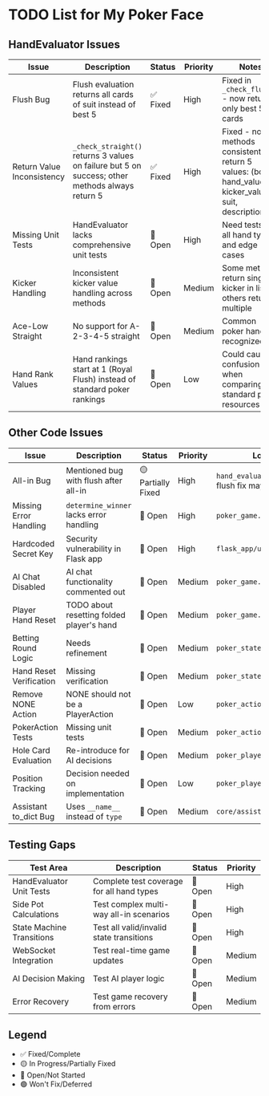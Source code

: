 # TODO List for My Poker Face

## HandEvaluator Issues

| Issue | Description | Status | Priority | Notes |
|-------|-------------|--------|----------|-------|
| Flush Bug | Flush evaluation returns all cards of suit instead of best 5 | ✅ Fixed | High | Fixed in `_check_flush()` - now returns only best 5 cards |
| Return Value Inconsistency | `_check_straight()` returns 3 values on failure but 5 on success; other methods always return 5 | ✅ Fixed | High | Fixed - now all methods consistently return 5 values: (bool, hand_values, kicker_values, suit, description) |
| Missing Unit Tests | HandEvaluator lacks comprehensive unit tests | 🔴 Open | High | Need tests for all hand types and edge cases |
| Kicker Handling | Inconsistent kicker value handling across methods | 🔴 Open | Medium | Some methods return single kicker in list, others return multiple |
| Ace-Low Straight | No support for A-2-3-4-5 straight | 🔴 Open | Medium | Common poker hand not recognized |
| Hand Rank Values | Hand rankings start at 1 (Royal Flush) instead of standard poker rankings | 🔴 Open | Low | Could cause confusion when comparing to standard poker resources |

## Other Code Issues

| Issue | Description | Status | Priority | Location |
|-------|-------------|--------|----------|----------|
| All-in Bug | Mentioned bug with flush after all-in | 🟡 Partially Fixed | High | `hand_evaluator.py:47-52` - flush fix may resolve this |
| Missing Error Handling | `determine_winner` lacks error handling | 🔴 Open | High | `poker_game.py:610` |
| Hardcoded Secret Key | Security vulnerability in Flask app | 🔴 Open | High | `flask_app/ui_web.py` |
| AI Chat Disabled | AI chat functionality commented out | 🔴 Open | Medium | `poker_game.py:190` |
| Player Hand Reset | TODO about resetting folded player's hand | 🔴 Open | Medium | `poker_game.py:416` |
| Betting Round Logic | Needs refinement | 🔴 Open | Medium | `poker_state_machine.py:163` |
| Hand Reset Verification | Missing verification | 🔴 Open | Medium | `poker_state_machine.py:204` |
| Remove NONE Action | NONE should not be a PlayerAction | 🔴 Open | Low | `poker_action.py:13` |
| PokerAction Tests | Missing unit tests | 🔴 Open | Medium | `poker_action.py:16` |
| Hole Card Evaluation | Re-introduce for AI decisions | 🔴 Open | Medium | `poker_player.py:318` |
| Position Tracking | Decision needed on implementation | 🔴 Open | Low | `poker_player.py:379` |
| Assistant to_dict Bug | Uses `__name__` instead of `type` | 🔴 Open | Medium | `core/assistants.py:211` |

## Testing Gaps

| Test Area | Description | Status | Priority |
|-----------|-------------|--------|----------|
| HandEvaluator Unit Tests | Complete test coverage for all hand types | 🔴 Open | High |
| Side Pot Calculations | Test complex multi-way all-in scenarios | 🔴 Open | High |
| State Machine Transitions | Test all valid/invalid state transitions | 🔴 Open | High |
| WebSocket Integration | Test real-time game updates | 🔴 Open | Medium |
| AI Decision Making | Test AI player logic | 🔴 Open | Medium |
| Error Recovery | Test game recovery from errors | 🔴 Open | Medium |

## Legend
- ✅ Fixed/Complete
- 🟡 In Progress/Partially Fixed
- 🔴 Open/Not Started
- 🟢 Won't Fix/Deferred
